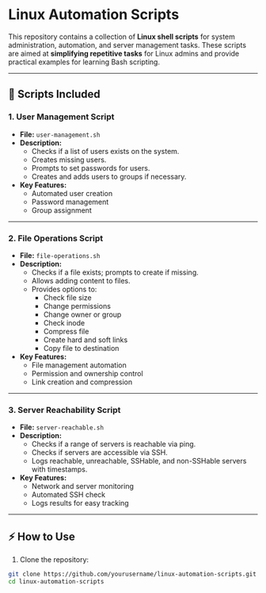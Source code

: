 
# Linux Automation Scripts

This repository contains a collection of **Linux shell scripts** for system administration, automation, and server management tasks. These scripts are aimed at **simplifying repetitive tasks** for Linux admins and provide practical examples for learning Bash scripting.

---

## 📝 Scripts Included

### 1. User Management Script
- **File:** `user-management.sh`
- **Description:**  
  - Checks if a list of users exists on the system.  
  - Creates missing users.  
  - Prompts to set passwords for users.  
  - Creates and adds users to groups if necessary.  
- **Key Features:**  
  - Automated user creation  
  - Password management  
  - Group assignment  

---

### 2. File Operations Script
- **File:** `file-operations.sh`
- **Description:**  
  - Checks if a file exists; prompts to create if missing.  
  - Allows adding content to files.  
  - Provides options to:  
    - Check file size  
    - Change permissions  
    - Change owner or group  
    - Check inode  
    - Compress file  
    - Create hard and soft links  
    - Copy file to destination  
- **Key Features:**  
  - File management automation  
  - Permission and ownership control  
  - Link creation and compression  

---

### 3. Server Reachability Script
- **File:** `server-reachable.sh`
- **Description:**  
  - Checks if a range of servers is reachable via ping.  
  - Checks if servers are accessible via SSH.  
  - Logs reachable, unreachable, SSHable, and non-SSHable servers with timestamps.  
- **Key Features:**  
  - Network and server monitoring  
  - Automated SSH check  
  - Logs results for easy tracking  

---

## ⚡ How to Use
1. Clone the repository:
```bash
git clone https://github.com/yourusername/linux-automation-scripts.git
cd linux-automation-scripts

